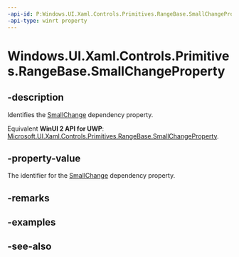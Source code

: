 ```yaml
---
-api-id: P:Windows.UI.Xaml.Controls.Primitives.RangeBase.SmallChangeProperty
-api-type: winrt property
---
```


<!-- Property syntax
public Windows.UI.Xaml.DependencyProperty SmallChangeProperty { get; }
-->

# Windows.UI.Xaml.Controls.Primitives.RangeBase.SmallChangeProperty

## -description
Identifies the [SmallChange](rangebase_smallchange.md) dependency property.

Equivalent **WinUI 2 API for UWP**: [Microsoft.UI.Xaml.Controls.Primitives.RangeBase.SmallChangeProperty](/windows/winui/api/microsoft.ui.xaml.controls.primitives.rangebase.smallchangeproperty).

## -property-value
The identifier for the [SmallChange](rangebase_smallchange.md) dependency property.

## -remarks

## -examples

## -see-also
